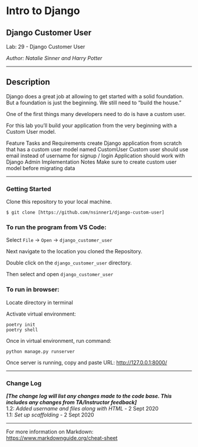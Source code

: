 # Intro to Django

## Django Customer User

Lab: 29 - Django Customer User

*Author: Natalie Sinner and Harry Potter*

----

## Description
Django does a great job at allowing to get started with a solid foundation. But a foundation is just the beginning. We still need to “build the house.”

One of the first things many developers need to do is have a custom user.

For this lab you’ll build your application from the very beginning with a Custom User model.

Feature Tasks and Requirements
create Django application from scratch that has a custom user model named CustomUser
Custom user should use email instead of username for signup / login
Application should work with Django Admin
Implementation Notes
Make sure to create custom user model before migrating data

---

### Getting Started
Clone this repository to your local machine.

```
$ git clone [https://github.com/nsinner1/django-custom-user]
```

### To run the program from VS Code:
Select ```File``` -> ```Open``` -> ```django_customer_user```

Next navigate to the location you cloned the Repository.

Double click on the ```django_customer_user``` directory.

Then select and open ```django_customer_user```

### To run in browser:
Locate directory in terminal

Activate virtual environment:

```
poetry init 
poetry shell
```
Once in virtual environment, run command:

```
python manage.py runserver
```

Once server is running, copy and paste URL: http://127.0.0.1:8000/

---

### Change Log
***[The change log will list any changes made to the code base. This includes any changes from TA/Instructor feedback]***  
1.2: *Added username and files along with HTML* - 2 Sept 2020  
1.1: *Set up scaffolding* - 2 Sept 2020  


------------------------------
For more information on Markdown: https://www.markdownguide.org/cheat-sheet
